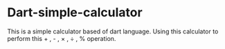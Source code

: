 # Dart-simple-calculator
This is a simple calculator based of dart language.
Using this calculator to perform this + , - , × , ÷ , % operation.
